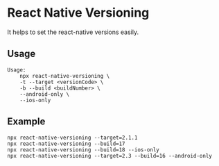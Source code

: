 # React Native Versioning

It helps to set the react-native versions easily.

## Usage
```shell
Usage:
    npx react-native-versioning \
    -t --target <versionCode> \
    -b --build <buildNumber> \
    --android-only \
    --ios-only
```

## Example
```shell
npx react-native-versioning --target=2.1.1
npx react-native-versioning --build=17
npx react-native-versioning --build=18 --ios-only
npx react-native-versioning --target=2.3 --build=16 --android-only
```